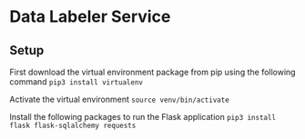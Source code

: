 # Data Labeler Service

## Setup

First download the virtual environment package from pip using the following command
`pip3 install virtualenv`

Activate the virtual environment
`source venv/bin/activate`

Install the following packages to run the Flask application
`pip3 install flask flask-sqlalchemy requests`
